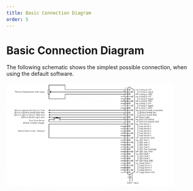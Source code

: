 ```yaml
---
title: Basic Connection Diagram 
order: 5
---
```


# Basic Connection Diagram

The following schematic shows the simplest possible connection, when using the default software.

![Basic Connection Diagram](images/Basic_Connection_Diagram.gif)

